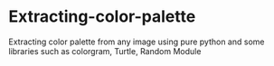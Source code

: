 # Extracting-color-palette
Extracting color palette from any image using pure python and some libraries such as colorgram, Turtle, Random Module 
